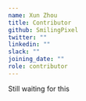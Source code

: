 ```yaml
---
name: Xun Zhou
title: Contributor
github: SmilingPixel
twitter: ""
linkedin: ""
slack: ""
joining_date: ""
role: contributor
---
```


Still waiting for this
